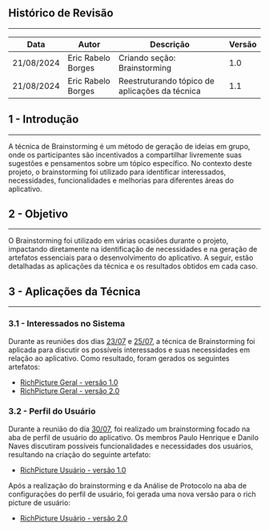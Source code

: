 ## Histórico de Revisão
---
| Data       | Autor         | Descrição                          | Versão |
|------------|---------------|------------------------------------|--------|
| 21/08/2024 | Eric Rabelo Borges | Criando seção: Brainstorming       | 1.0    |
| 21/08/2024 | Eric Rabelo Borges | Reestruturando tópico de aplicações da técnica      | 1.1    |

## 1 - Introdução
---
A técnica de Brainstorming é um método de geração de ideias em grupo, onde os participantes são incentivados a compartilhar livremente suas sugestões e pensamentos sobre um tópico específico. No contexto deste projeto, o brainstorming foi utilizado para identificar interessados, necessidades, funcionalidades e melhorias para diferentes áreas do aplicativo. 

## 2 - Objetivo
---
O Brainstorming foi utilizado em várias ocasiões durante o projeto, impactando diretamente na identificação de necessidades e na geração de artefatos essenciais para o desenvolvimento do aplicativo. A seguir, estão detalhadas as aplicações da técnica e os resultados obtidos em cada caso. 

## 3 - Aplicações da Técnica
---
### 3.1 - Interessados no Sistema
Durante as reuniões dos dias [23/07](../Atas/reuniao_23_07.md) e [25/07](../Atas/reuniao_25_07.md), a técnica de Brainstorming foi aplicada para discutir os possíveis interessados e suas necessidades em relação ao aplicativo. Como resultado, foram gerados os seguintes artefatos:

- [RichPicture Geral - versão 1.0](../Pre-rastreabilidade/richpicture.md#v1geral)
- [RichPicture Geral - versão 2.0](../Pre-rastreabilidade/richpicture.md#v2geral)

### 3.2 - Perfil do Usuário
Durante a reunião do dia [30/07](../Atas/reuniao_30_07.md), foi realizado um brainstorming focado na aba de perfil de usuário do aplicativo. Os membros Paulo Henrique e Danilo Naves discutiram possíveis funcionalidades e necessidades dos usuários, resultando na criação do seguinte artefato:

- [RichPicture Usuário - versão 1.0](../Pre-rastreabilidade/richpicture.md#v1usuario)

Após a realização do brainstorming e da Análise de Protocolo na aba de configurações do perfil de usuário, foi gerada uma nova versão para o rich picture de usuário:

- [RichPicture Usuário - versão 2.0](../Pre-rastreabilidade/richpicture.md#v2usuario)
